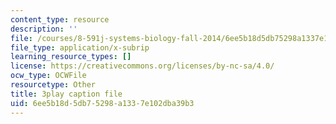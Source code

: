 ```yaml
---
content_type: resource
description: ''
file: /courses/8-591j-systems-biology-fall-2014/6ee5b18d5db75298a1337e102dba39b3_lC3XSwQ62iw.vtt
file_type: application/x-subrip
learning_resource_types: []
license: https://creativecommons.org/licenses/by-nc-sa/4.0/
ocw_type: OCWFile
resourcetype: Other
title: 3play caption file
uid: 6ee5b18d-5db7-5298-a133-7e102dba39b3
---
```

